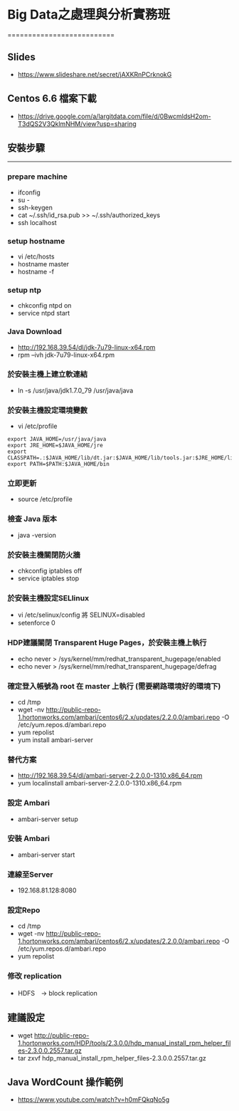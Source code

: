 ﻿# Big Data之處理與分析實務班
==========================

## Slides

- https://www.slideshare.net/secret/jAXKRnPCrknokG


## Centos 6.6 檔案下載

- https://drive.google.com/a/largitdata.com/file/d/0BwcmldsH2om-T3dQS2V3QklmNHM/view?usp=sharing

## 安裝步驟
---------------------------------------

### prepare machine
- ifconfig
- su - 
- ssh-keygen
- cat ~/.ssh/id_rsa.pub >> ~/.ssh/authorized_keys
- ssh localhost

### setup hostname
- vi /etc/hosts
- hostname master
- hostname -f

### setup ntp
- chkconfig ntpd on
- service ntpd start

### Java Download
- http://192.168.39.54/dl/jdk-7u79-linux-x64.rpm
- rpm –ivh jdk-7u79-linux-x64.rpm

### 於安裝主機上建立軟連結
- ln -s /usr/java/jdk1.7.0_79 /usr/java/java

### 於安裝主機設定環境變數
- vi /etc/profile 

```
export JAVA_HOME=/usr/java/java
export JRE_HOME=$JAVA_HOME/jre
export CLASSPATH=.:$JAVA_HOME/lib/dt.jar:$JAVA_HOME/lib/tools.jar:$JRE_HOME/lib/rt.jar
export PATH=$PATH:$JAVA_HOME/bin
```


### 立即更新
- source /etc/profile

### 檢查 Java 版本
- java -version


### 於安裝主機關閉防火牆
- chkconfig iptables off
- service iptables stop

### 於安裝主機設定SELlinux
- vi /etc/selinux/config 將 SELINUX=disabled
- setenforce 0

### HDP建議關閉 Transparent Huge Pages，於安裝主機上執行
- echo never > /sys/kernel/mm/redhat_transparent_hugepage/enabled
- echo never > /sys/kernel/mm/redhat_transparent_hugepage/defrag

### 確定登入帳號為 root 在 master 上執行 (需要網路環境好的環境下)
- cd /tmp
- wget -nv http://public-repo-1.hortonworks.com/ambari/centos6/2.x/updates/2.2.0.0/ambari.repo -O /etc/yum.repos.d/ambari.repo 
- yum repolist
- yum install ambari-server

### 替代方案
- http://192.168.39.54/dl/ambari-server-2.2.0.0-1310.x86_64.rpm
- yum localinstall ambari-server-2.2.0.0-1310.x86_64.rpm

### 設定 Ambari
- ambari-server setup

### 安裝 Ambari
- ambari-server start

### 連線至Server
- 192.168.81.128:8080

### 設定Repo
- cd /tmp
- wget -nv http://public-repo-1.hortonworks.com/ambari/centos6/2.x/updates/2.2.0.0/ambari.repo -O /etc/yum.repos.d/ambari.repo 
- yum repolist

### 修改 replication
- HDFS　-> block replication

## 建議設定
- wget http://public-repo-1.hortonworks.com/HDP/tools/2.3.0.0/hdp_manual_install_rpm_helper_files-2.3.0.0.2557.tar.gz
- tar zxvf hdp_manual_install_rpm_helper_files-2.3.0.0.2557.tar.gz


## Java WordCount 操作範例
- https://www.youtube.com/watch?v=h0mFQkqNo5g

